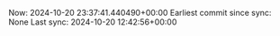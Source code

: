 Now: 2024-10-20 23:37:41.440490+00:00 Earliest commit since sync: None Last sync: 2024-10-20 12:42:56+00:00
